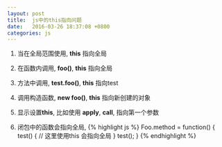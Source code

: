 ```yaml
---
layout: post
title:  js中的this指向问题
date:   2016-03-26 18:37:08 +0800
categories: js
---
```


1) 当在全局范围使用, **this** 指向全局

2) 在函数内调用, **foo()**,  **this** 指向全局

3) 方法中调用, **test.foo()**, **this** 指向test

4) 调用构造函数, **new foo()**, **this** 指向新创建的对象

5) 显示设置**this**, 比如使用 **apply**, **call**, 指向第一个参数

6) 闭包中的函数会指向全局,
{% highlight js %}
    Foo.method = function() {
       test() {
            // 这里使用this 会指向全局
       }
       test();
    }
{% endhighlight %}
